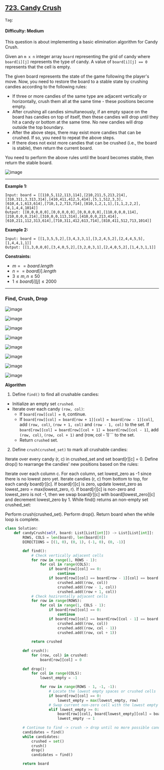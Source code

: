 ## [723. Candy Crush](https://leetcode.com/problems/candy-crush/)

```Tag```: 

#### Difficulty: Medium

This question is about implementing a basic elimination algorithm for Candy Crush.

Given an ```m x n``` integer array ```board``` representing the grid of candy where ```board[i][j]``` represents the type of candy. A value of ```board[i][j] == 0``` represents that the cell is empty.

The given board represents the state of the game following the player's move. Now, you need to restore the board to a stable state by crushing candies according to the following rules:

- If three or more candies of the same type are adjacent vertically or horizontally, crush them all at the same time - these positions become empty.
- After crushing all candies simultaneously, if an empty space on the board has candies on top of itself, then these candies will drop until they hit a candy or bottom at the same time. No new candies will drop outside the top boundary.
-   After the above steps, there may exist more candies that can be crushed. If so, you need to repeat the above steps.
- If there does not exist more candies that can be crushed (i.e., the board is stable), then return the current board.

You need to perform the above rules until the board becomes stable, then return the stable board.

![image](https://github.com/quananhle/Python/assets/35042430/b20eefe6-6329-4267-9cb2-8380eba796eb)

---

__Example 1:__

```
Input: board = [[110,5,112,113,114],[210,211,5,213,214],[310,311,3,313,314],[410,411,412,5,414],[5,1,512,3,3],[610,4,1,613,614],[710,1,2,713,714],[810,1,2,1,1],[1,1,2,2,2],[4,1,4,4,1014]]
Output: [[0,0,0,0,0],[0,0,0,0,0],[0,0,0,0,0],[110,0,0,0,114],[210,0,0,0,214],[310,0,0,113,314],[410,0,0,213,414],[610,211,112,313,614],[710,311,412,613,714],[810,411,512,713,1014]]
```

__Example 2:__
```
Input: board = [[1,3,5,5,2],[3,4,3,3,1],[3,2,4,5,2],[2,4,4,5,5],[1,4,4,1,1]]
Output: [[1,3,0,0,0],[3,4,0,5,2],[3,2,0,3,1],[2,4,0,5,2],[1,4,3,1,1]]
```

__Constraints:__

- $m == board.length$
- $n == board[i].length$
- $3 \le m, n \le 50$
- $1 \le board[i][j] \le 2000$

---

### Find, Crush, Drop

![image](https://leetcode.com/problems/candy-crush/Figures/723/1.png)

![image](https://leetcode.com/problems/candy-crush/Figures/723/2.png)

![image](https://leetcode.com/problems/candy-crush/Figures/723/3.png)

![image](https://leetcode.com/problems/candy-crush/Figures/723/4.png)

![image](https://leetcode.com/problems/candy-crush/Figures/723/5.png)

![image](https://leetcode.com/problems/candy-crush/Figures/723/6.png)

![image](https://leetcode.com/problems/candy-crush/Figures/723/7.png)

![image](https://leetcode.com/problems/candy-crush/Figures/723/8.png)

__Algorithm__

1. Define ```find()``` to find all crushable candies:

- Initialize an empty set ```crushed```.
- Iterate over each candy ```(row, col)```:
    - If ```board[row][col] = 0```, continue.
    - If ```board[row][col] = board[row + 1][col] = board[row - 1][col]```, add ```(row, col)```, ```(row + 1, col)``` and ```(row - 1, col)``` to the set. If ```board[row][col] = board[row][col + 1] = board[row][col - 1]```, add ```(row, col)```, ```(row, col + 1)``` and (row, col - 1)``` to the set.
    - Return ```crushed``` set.

2. Define ```crush(crushed_set)``` to mark all crushable candies:

Iterate over every candy (r, c) in crushed_set and set board[r][c] = 0.
Define drop() to rearrange the candies' new positions based on the rules:

Iterate over each column c.
For each column, set lowest_zero as -1 since there is no lowest zero yet.
Iterate candies (r, c) from bottom to top, for each candy board[r][c]. If board[r][c] is zero, update lowest_zero as lowest_zero = max(lowest_zero, r). If board[r][c] is non-zero and lowest_zero is not -1, then we swap board[r][c] with board[lowest_zero][c] and decrement lowest_zero by 1.
While find() returns an non-empty set crushed_set:

Perform crush(crushed_set).
Perform drop().
Return board when the while loop is complete.

```Python
class Solution:
    def candyCrush(self, board: List[List[int]]) -> List[List[int]]:
        ROWS, COLS = len(board), len(board[0])
        DIRECTIONS = [(1, 0), (0, 1), (-1, 0), (0, -1)]

        def find():
            # Check vertically adjacent cells
            for row in range(1, ROWS - 1):
                for col in range(COLS):
                    if board[row][col] == 0:
                        continue
                    if board[row][col] == board[row - 1][col] == board[row + 1][col]:
                        crushed.add((row, col))
                        crushed.add((row - 1, col))
                        crushed.add((row + 1, col))
            # Check hozirontally adjacent cells
            for row in range(ROWS):
                for col in range(1, COLS - 1):
                    if board[row][col] == 0:
                        continue
                    if board[row][col] == board[row][col - 1] == board[row][col + 1]:
                        crushed.add((row, col))
                        crushed.add((row, col - 1))
                        crushed.add((row, col + 1))
            
            return crushed
        
        def crush():
            for (row, col) in crushed:
                board[row][col] = 0
        
        def drop():
            for col in range(COLS):
                lowest_empty = -1

                for row in range(ROWS - 1, -1, -1):
                    # Locate the lowest empty spaces or crushed cells
                    if board[row][col] == 0:
                        lowest_empty = max(lowest_empty, row)
                    # Swap current non-zero cell with the lowest empty space
                    elif lowest_empty >= 0:
                        board[row][col], board[lowest_empty][col] = board[lowest_empty][col], board[row][col]
                        lowest_empty -= 1
        
        # Continue to find -> crush -> drop until no more possible candidate to crush
        candidates = find()
        while candidates:
            crushed = set()
            crush()
            drop()
            candidates = find()

        return board
```

